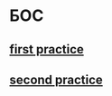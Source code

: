 # БОС
## [first practice](https://github.com/metraKK/WORK_BOS_1_practice)
## [second practice](https://github.com/metraKK/2_practika_likciya)

